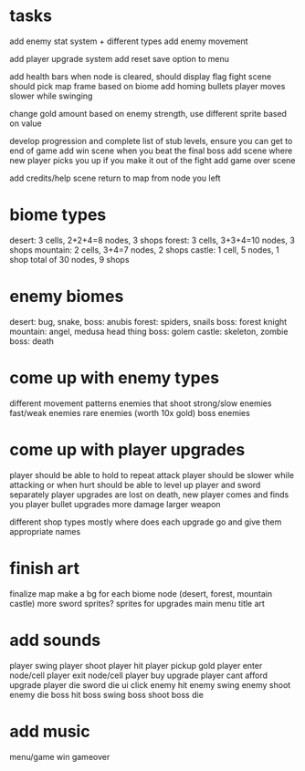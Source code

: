 # tasks

add enemy stat system + different types
add enemy movement

add player upgrade system
add reset save option to menu

add health bars
when node is cleared, should display flag
fight scene should pick map frame based on biome
add homing bullets
player moves slower while swinging

change gold amount based on enemy strength, use different sprite based on value

develop progression and complete list of stub levels, ensure you can get to end of game
add win scene when you beat the final boss
add scene where new player picks you up if you make it out of the fight
add game over scene

add credits/help scene
return to map from node you left

# biome types

desert: 3 cells, 2+2+4=8 nodes, 3 shops
forest: 3 cells, 3+3+4=10 nodes, 3 shops
mountain: 2 cells, 3+4=7 nodes, 2 shops
castle: 1 cell, 5 nodes, 1 shop
total of 30 nodes, 9 shops

# enemy biomes

desert: bug, snake, boss: anubis
forest: spiders, snails boss: forest knight
mountain: angel, medusa head thing boss: golem
castle: skeleton, zombie boss: death

# come up with enemy types

different movement patterns
enemies that shoot
strong/slow enemies
fast/weak enemies
rare enemies (worth 10x gold)
boss enemies

# come up with player upgrades

player should be able to hold to repeat attack
player should be slower while attacking or when hurt
should be able to level up player and sword separately
player upgrades are lost on death, new player comes and finds you
player bullet upgrades
more damage
larger weapon

different shop types
mostly where does each upgrade go and give them appropriate names

# finish art

finalize map
make a bg for each biome node (desert, forest, mountain castle)
more sword sprites?
sprites for upgrades
main menu title art

# add sounds

player swing
player shoot
player hit
player pickup gold
player enter node/cell
player exit node/cell
player buy upgrade
player cant afford upgrade
player die
sword die
ui click
enemy hit
enemy swing
enemy shoot
enemy die
boss hit
boss swing
boss shoot
boss die

# add music

menu/game
win
gameover
